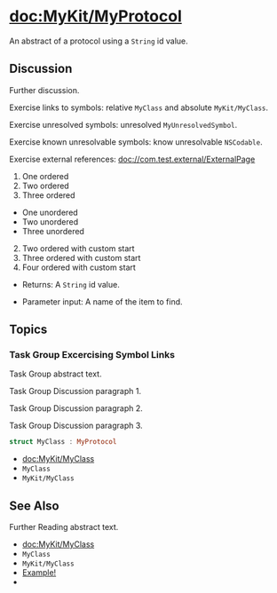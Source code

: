# <doc:MyKit/MyProtocol>

An abstract of a protocol using a `String` id value.

## Discussion

Further discussion.

Exercise links to symbols: relative ``MyClass`` and absolute ``MyKit/MyClass``. 

Exercise unresolved symbols: unresolved ``MyUnresolvedSymbol``.

Exercise known unresolvable symbols: know unresolvable ``NSCodable``.

Exercise external references: <doc://com.test.external/ExternalPage>

1. One ordered
2. Two ordered
3. Three ordered

- One unordered
- Two unordered
- Three unordered

2. Two ordered with custom start
3. Three ordered with custom start
4. Four ordered with custom start

- Returns: A `String` id value.

- Parameter input: A name of the item to find.

## Topics

### Task Group Excercising Symbol Links

Task Group abstract text.

Task Group Discussion paragraph 1.

Task Group Discussion paragraph 2.

Task Group Discussion paragraph 3.

```swift
struct MyClass : MyProtocol
```

 - <doc:MyKit/MyClass>
 - ``MyClass``
 - ``MyKit/MyClass``

## See Also

Further Reading abstract text.

 - <doc:MyKit/MyClass>
 - ``MyClass``
 - ``MyKit/MyClass``
 - [Example!](https://www.example.com)
 - [](https://www.example.com/page)

<!-- Copyright (c) 2021 Apple Inc and the Swift Project authors. All Rights Reserved. -->
